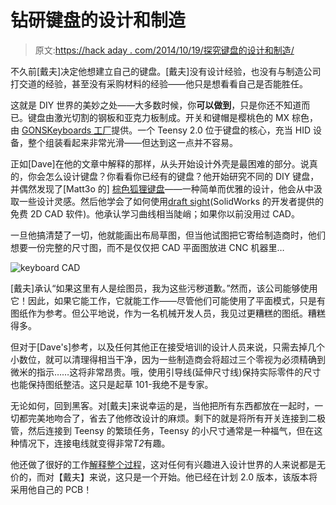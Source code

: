 # 钻研键盘的设计和制造

> 原文:[https://hack aday . com/2014/10/19/探究键盘的设计和制造/](https://hackaday.com/2014/10/19/delving-into-the-design-and-manufacture-of-a-keyboard/)

不久前[戴夫]决定他想建立自己的键盘。[戴夫]没有设计经验，也没有与制造公司打交道的经验，甚至没有采购材料的经验——他只是想看看自己是否能胜任。

这就是 DIY 世界的美妙之处——大多数时候，你**可以做到**，只是你还不知道而已。键盘由激光切割的钢板和亚克力板制成。开关和键帽是樱桃色的 MX 棕色，由 [GONSKeyboards 工厂](http://www.gonskeyboardworks.com/)提供。一个 Teensy 2.0 位于键盘的核心，充当 HID 设备，整个组装看起来非常光滑——但达到这一点并不容易。

正如[Dave]在他的文章中解释的那样，从头开始设计外壳是最困难的部分。说真的，你会怎么设计键盘？你看看你已经有的键盘？他开始研究不同的 DIY 键盘，并偶然发现了[Matt3o 的] [棕色狐狸键盘](http://deskthority.net/workshop-f7/brownfox-step-by-step-t6050.html)——一种简单而优雅的设计，他会从中汲取一些设计灵感。然后他学会了如何使用[draft sight](http://www.3ds.com/products-services/draftsight/overview/)(SolidWorks 的开发者提供的免费 2D CAD 软件)。他承认学习曲线相当陡峭；如果你以前没用过 CAD。

一旦他搞清楚了一切，他就能画出布局草图，但当他试图把它寄给制造商时，他们想要一份完整的尺寸图，而不是仅仅把 CAD 平面图放进 CNC 机器里…

![keyboard CAD](../Images/78a2dde7968d26be7c2f1bcfa0299b6c.png)

[戴夫]承认“如果这里有人是绘图员，我为这些污秽道歉。”然而，该公司能够使用它！因此，如果它能工作，它就能工作——尽管他们可能使用了平面模式，只是有图纸作为参考。但公平地说，作为一名机械开发人员，我见过更糟糕的图纸。糟糕得多。

但对于[Dave's]参考，以及任何其他正在接受培训的设计人员来说，只需去掉几个小数位，就可以清理得相当干净，因为一些制造商会将超过三个零视为必须精确到微米的指示……这将非常昂贵。哦，使用引导线(延伸尺寸线)保持实际零件的尺寸也能保持图纸整洁。这只是起草 101-我绝不是专家。

无论如何，回到黑客。对[戴夫]来说幸运的是，当他把所有东西都放在一起时，一切都完美地吻合了，省去了他修改设计的麻烦。剩下的就是将所有开关连接到二极管，然后连接到 Teensy 的繁琐任务，Teensy 的小尺寸通常是一种福气，但在这种情况下，连接电线就变得非常*T2*有趣。

他还做了很好的工作[解释整个过程](http://www.davecooper.org/blog/2014/10/15/i-built-a-keyboard/)，这对任何有兴趣进入设计世界的人来说都是无价的，而对【戴夫】来说，这只是一个开始。他已经在计划 2.0 版本，该版本将采用他自己的 PCB！